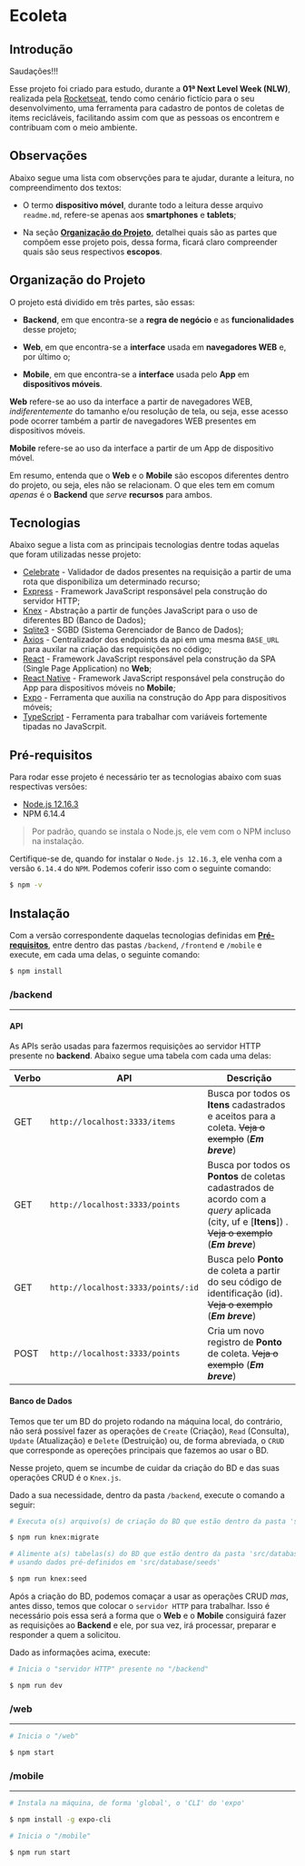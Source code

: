 # Ecoleta

## Introdução

Saudações!!!

Esse projeto foi criado para estudo, durante a  __01ª Next Level Week (NLW)__, realizada pela [Rocketseat](https://rocketseat.com.br/), tendo como cenário fictício para o seu desenvolvimento, uma ferramenta para cadastro de pontos de coletas de items recicláveis, facilitando assim com que as pessoas os encontrem e contribuam com o meio ambiente.

## Observações

Abaixo segue uma lista com observções para te ajudar, durante a leitura, no compreendimento dos textos:

* O termo __dispositivo móvel__, durante todo a leitura desse arquivo `readme.md`, refere-se apenas aos __smartphones__ e __tablets__;

* Na seção [__Organização do Projeto__](#organização-do-projeto), detalhei quais são as partes que compõem esse projeto pois, dessa forma, ficará claro compreender quais são seus respectivos __escopos__. 

## Organização do Projeto

O projeto está dividido em três partes, são essas:

* __Backend__, em que encontra-se a __regra de negócio__ e as __funcionalidades__ desse projeto;

* __Web__, em que encontra-se a __interface__ usada em __navegadores WEB__ e, por último o;

* __Mobile__, em que encontra-se a __interface__ usada pelo __App__ em __dispositivos móveis__.

__Web__ refere-se ao uso da interface a partir de navegadores WEB, _indiferentemente_ do tamanho e/ou resolução de tela, ou seja, esse acesso pode ocorrer também a partir de navegadores WEB presentes em dispositivos móveis.

__Mobile__ refere-se ao uso da interface a partir de um App de dispositivo móvel.

Em resumo, entenda que o __Web__ e o __Mobile__ são escopos diferentes dentro do projeto, ou seja, eles não se relacionam. O que eles tem em comum _apenas_ é o __Backend__ que _serve_ __recursos__ para ambos.

## Tecnologias

Abaixo segue a lista com as principais tecnologias dentre todas aquelas que foram utilizadas nesse projeto:

* [Celebrate](https://github.com/arb/celebrate) - Validador de dados presentes na requisição a partir de uma rota que disponibiliza um determinado recurso;
* [Express](https://expressjs.com/) - Framework JavaScript responsável pela construção do servidor HTTP;
* [Knex](http://knexjs.org/) - Abstração a partir de funções JavaScript para o uso de diferentes BD (Banco de Dados);
* [Sqlite3](https://github.com/kriasoft/node-sqlite) - SGBD (Sistema Gerenciador de Banco de Dados);
* [Axios](https://github.com/axios/axios) - Centralizador dos endpoints da api em uma mesma `BASE_URL` para auxilar na criação das requisições no código;
* [React](https://reactjs.org/) - Framework JavaScript responsável pela construção da SPA (Single Page Application) no __Web__;
* [React Native](https://reactnative.dev/) - Framework JavaScript responsável pela construção do App para dispositivos móveis no __Mobile__;
* [Expo](https://expo.io/) - Ferramenta que auxilia na construção do App para dispositivos móveis;
* [TypeScript](https://https://www.typescriptlang.org/) - Ferramenta para trabalhar com variáveis fortemente tipadas no JavaScrpit.

## Pré-requisitos

Para rodar esse projeto é necessário ter as tecnologias abaixo com suas respectivas versões:

* [Node.js 12.16.3](https://nodejs.org/download/release/v12.16.3/)
* NPM 6.14.4

> Por padrão, quando se instala o Node.js, ele vem com o NPM incluso na instalação. 

Certifique-se de, quando for instalar o `Node.js 12.16.3`, ele venha com a versão `6.14.4` do `NPM`. Podemos coferir isso com o seguinte comando:

```sh
$ npm -v
```

## Instalação

Com a versão correspondente daquelas tecnologias definidas em [__Pré-requisitos__](#pre-requisitos), entre dentro das pastas `/backend`, `/frontend` e `/mobile` e execute, em cada uma delas, o seguinte comando:

```sh
$ npm install
```

### /backend
----

#### API

As APIs serão usadas para fazermos requisições ao servidor HTTP presente no __backend__. Abaixo segue uma tabela com cada uma delas:

| Verbo  | API                              | Descrição                                                                                     |
|--------|----------------------------------|-----------------------------------------------------------------------------------------------|
| GET    | `http://localhost:3333/items`  | Busca por todos os __Itens__ cadastrados e aceitos para a coleta. ~~Veja o exemplo~~ (**_Em breve_**)                 |
| GET    | `http://localhost:3333/points`       | Busca por todos os __Pontos__ de coletas cadastrados de acordo com a _query_ aplicada (city, uf e [__Itens__]) .  ~~Veja o exemplo~~ (**_Em breve_**)                 |
| GET    | `http://localhost:3333/points/:id`    | Busca pelo __Ponto__ de coleta a partir do seu código de identificação (id). ~~Veja o exemplo~~ (**_Em breve_**) |
| POST   | `http://localhost:3333/points`  | Cria um novo registro de __Ponto__ de coleta.  ~~Veja o exemplo~~ (**_Em breve_**)                       |

#### Banco de Dados

Temos que ter um BD do projeto rodando na máquina local, do contrário, não será possível fazer as operações de `Create` (Criação), `Read` (Consulta), `Update` (Atualização) e `Delete` (Destruição) ou, de forma abreviada, o `CRUD` que corresponde as opereções principais que fazemos ao usar o BD.

Nesse projeto, quem se incumbe de cuidar da criação do BD e das suas operações CRUD é o `Knex.js`. 

Dado a sua necessidade, dentro da pasta `/backend`, execute o comando a seguir:

```sh
# Executa o(s) arquivo(s) de criação do BD que estão dentro da pasta 'src/database/migrations'

$ npm run knex:migrate

# Alimente a(s) tabelas(s) do BD que estão dentro da pasta 'src/database/migrations' 
# usando dados pré-definidos em 'src/database/seeds'

$ npm run knex:seed
```

Após a criação do BD, podemos comaçar a usar as operações CRUD _mas_, antes disso, temos que colocar o `servidor HTTP` para trabalhar. Isso é necessário pois essa será a forma que o __Web__ e o __Mobile__ consiguirá fazer as requisições ao __Backend__ e ele, por sua vez, irá processar, preparar e responder a quem a solicitou.

Dado as informações acima, execute:

```sh
# Inicia o "servidor HTTP" presente no "/backend"

$ npm run dev
```

### /web
----

```sh
# Inicia o "/web"

$ npm start
```

### /mobile
----

```sh
# Instala na máquina, de forma 'global', o 'CLI' do 'expo'

$ npm install -g expo-cli

# Inicia o "/mobile"

$ npm run start
```



